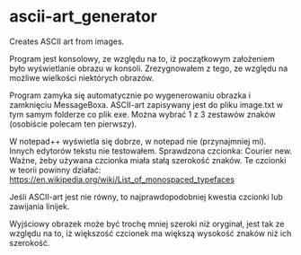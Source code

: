 # ascii-art_generator
Creates ASCII art from images.

Program jest konsolowy, ze względu na to, iż początkowym założeniem było wyświetlanie obrazu w konsoli.
Zrezygnowałem z tego, ze względu na możliwe wielkości niektórych obrazów.

Program zamyka się automatycznie po wygenerowaniu obrazka i zamknięciu MessageBoxa.
ASCII-art zapisywany jest do pliku image.txt w tym samym folderze co plik exe.
Można wybrać 1 z 3 zestawów znaków (osobiście polecam ten pierwszy).

W notepad++ wyświetla się dobrze, w notepad nie (przynajmniej mi). Innych edytorów tekstu nie testowałem.
Sprawdzona czcionka: Courier new. Ważne, żeby używana czcionka miała stałą szerokość znaków.
Te czcionki w teorii powinny działać: https://en.wikipedia.org/wiki/List_of_monospaced_typefaces

Jeśli ASCII-art jest nie równy, to najprawdopodobniej kwestia czcionki lub zawijania linijek.

Wyjściowy obrazek może być trochę mniej szeroki niż oryginał, jest tak ze względu na to, iż większość czcionek 
ma większą wysokość znaków niż ich szerokość.
